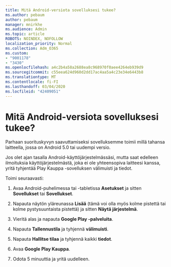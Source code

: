 ```yaml
---
title: Mitä Android-versiota sovelluksesi tukee?
ms.author: pebaum
author: pebaum
manager: mnirkhe
ms.audience: Admin
ms.topic: article
ROBOTS: NOINDEX, NOFOLLOW
localization_priority: Normal
ms.collection: Adm_O365
ms.custom:
- "9001178"
- "3430"
ms.openlocfilehash: a4c2b4a58a2688ea8c968970f0aee4264eb939d9
ms.sourcegitcommit: c55eea624d960d2dd17ac4aa5a4c23e34e6443b8
ms.translationtype: MT
ms.contentlocale: fi-FI
ms.lasthandoff: 03/04/2020
ms.locfileid: "42409051"
---
```

# <a name="what-version-of-android-does-your-app-support"></a>Mitä Android-versiota sovelluksesi tukee?

Parhaan suorituskyvyn saavuttamiseksi sovelluksemme toimii millä tahansa laitteella, jossa on Android 5.0 tai uudempi versio.

Jos olet ajan tasalla Android-käyttöjärjestelmässäsi, mutta saat edelleen ilmoituksia käyttöjärjestelmästä, joka ei ole yhteensopiva laitteesi kanssa, yritä tyhjentää Play Kauppa -sovelluksen välimuisti ja tiedot.

Toimi seuraavasti: 

1. Avaa Android-puhelimessa tai -tabletissa **Asetukset** ja sitten **Sovellukset** tai **Sovellukset**.

2. Napauta näytön yläreunassa **Lisää** (tämä voi olla myös kolme pistettä tai kolme pystysuuntaista pistettä) ja sitten **Näytä järjestelmä**. 

3. Vieritä alas ja napauta **Google Play -palveluita**. 

4. Napauta **Tallennustila** ja tyhjennä **välimuisti**. 

5. Napauta **Hallitse tilaa** ja tyhjennä kaikki **tiedot**. 

6. Avaa **Google Play Kauppa**. 

7. Odota 5 minuuttia ja yritä uudelleen. 